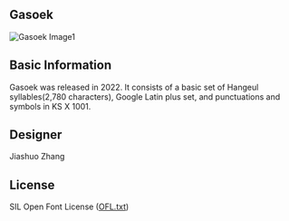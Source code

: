 ## Gasoek

![Gasoek Image1](Documentation/images/Gasoek_intro.jpg)


## Basic Information
Gasoek was released in 2022. 
It consists of a basic set of Hangeul syllables(2,780 characters), Google Latin plus set, and punctuations and symbols in KS X 1001.


## Designer
Jiashuo Zhang

## License
SIL Open Font License ([OFL.txt](OFL.txt))
